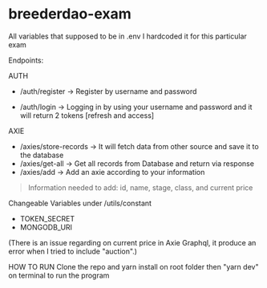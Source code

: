 # breederdao-exam
All variables that supposed to be in .env I hardcoded it for this particular exam

Endpoints:

AUTH

- /auth/register -> Register by username and password

- /auth/login -> Logging in by using your username and password and it will return 2 tokens [refresh and access]


AXIE

- /axies/store-records -> It will fetch data from other source and save it to the database
- /axies/get-all -> Get all records from Database and return via response
- /axies/add -> Add an axie according to your information

> Information needed to add:
id,
name,
stage,
class,
and current price


Changeable Variables under /utils/constant
- TOKEN_SECRET 
- MONGODB_URI

(There is an issue regarding on current price in Axie Graphql, it produce an error when I tried to include "auction".)

HOW TO RUN
Clone the repo and yarn install on root folder then "yarn dev" on terminal to run the program
